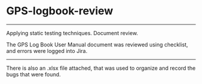# GPS-logbook-review
---
Applying static testing techniques.
Document review.

The GPS Log Book User Manual document was reviewed using checklist, and errors were logged into Jira.

---

There is also an .xlsx file attached, that was used to organize and record the bugs that were found.
